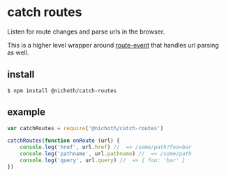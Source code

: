 # catch routes
Listen for route changes and parse urls in the browser.

This is a higher level wrapper around [route-event](https://www.npmjs.com/package/route-event) that handles url parsing as well.

## install

    $ npm install @nichoth/catch-routes

## example

```js
var catchRoutes = require('@nichoth/catch-routes')

catchRoutes(function onRoute (url) {
    console.log('href', url.href) //  => /some/path?foo=bar
    console.log('pathname', url.pathname) //  => /some/path
    console.log('query', url.query) //  => { foo: 'bar' }
})
```

